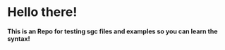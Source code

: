# Hello there!

**This is an Repo for testing sgc files and examples so you can learn the syntax!**

